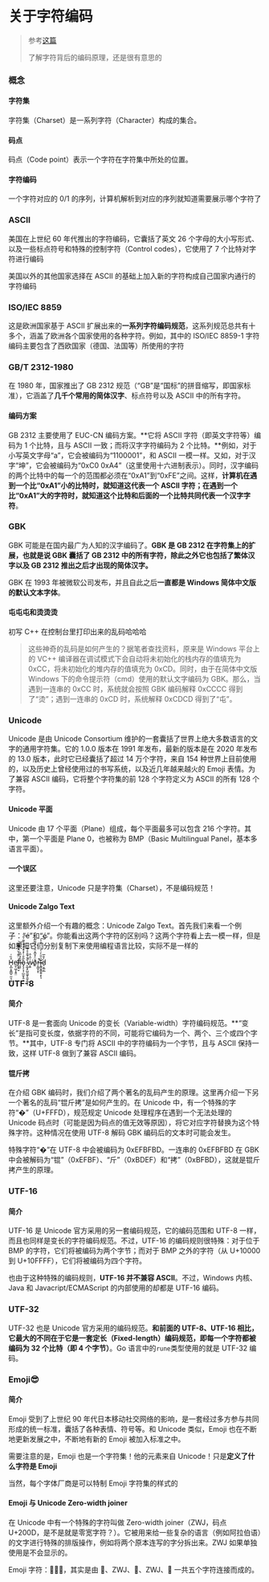 # 关于字符编码

> 参考[这篇](https://darkyzhou.net/articles/character-encoding-you-must-know#%E5%89%8D%E8%A8%80)
>
> 了解字符背后的编码原理，还是很有意思的

### 概念

#### 字符集

字符集（Charset）是一系列字符（Character）构成的集合。

#### 码点

码点（Code point）表示一个字符在字符集中所处的位置。

#### 字符编码

一个字符对应的 0/1 的序列，计算机解析到对应的序列就知道需要展示哪个字符了

### ASCII

美国在上世纪 60 年代推出的字符编码，它囊括了英文 26 个字母的大小写形式、以及一些标点符号和特殊的控制字符（Control codes），它使用了 7 个比特对字符进行编码

美国以外的其他国家选择在 ASCII 的基础上加入新的字符构成自己国家内通行的字符编码

### ISO/IEC 8859

这是欧洲国家基于 ASCII 扩展出来的**一系列字符编码规范**，这系列规范总共有十多个，涵盖了欧洲各个国家使用的各种字符。例如，其中的 ISO/IEC 8859-1 字符编码主要包含了西欧国家（德国、法国等）所使用的字符

### GB/T 2312-1980

在 1980 年，国家推出了 GB 2312 规范（“GB”是“国标”的拼音缩写，即国家标准），它涵盖了**几千个常用的简体汉字**、标点符号以及 ASCII 中的所有字符。

#### 编码方案

GB 2312 主要使用了 EUC-CN 编码方案。**它将 ASCII 字符（即英文字符等）编码为 1 个比特，且与 ASCII 一致；而将汉字字符编码为 2 个比特。**例如，对于小写英文字母“a”，它会被编码为“1100001”，和 ASCII 一模一样。又如，对于汉字“坤”，它会被编码为“0xC0 0xA4”（这里使用十六进制表示）。同时，汉字编码的两个比特中的每一个的范围都必须在“0xA1”到“0xFE”之间。这样，**计算机在遇到一个比“0xA1”小的比特时，就知道这代表一个 ASCII 字符；在遇到一个比“0xA1”大的字符时，就知道这个比特和后面的一个比特共同代表一个汉字字符**。

### GBK

GBK 可能是在国内最广为人知的汉字编码了。**GBK 是 GB 2312 在字符集上的扩展，也就是说 GBK 囊括了 GB 2312 中的所有字符，除此之外它也包括了繁体汉字以及 GB 2312 推出之后才出现的简体汉字。**

GBK 在 1993 年被微软公司发布，并且自此之后**一直都是 Windows 简体中文版的默认文本字体**。

#### 屯屯屯和烫烫烫

初写 C++ 在控制台里打印出来的乱码哈哈哈

> 这些神奇的乱码是如何产生的？据笔者查找资料，原来是 Windows 平台上的 VC++ 编译器在调试模式下会自动将未初始化的栈内存的值填充为 0xCC，将未初始化的堆内存的值填充为 0xCD。同时，由于在简体中文版 Windows 下的命令提示符（cmd）使用的默认文字编码为 GBK。那么，当遇到一连串的 0xCC 时，系统就会按照 GBK 编码解释 0xCCCC 得到了“烫”；遇到一连串的 0xCD 时，系统解释 0xCDCD 得到了“屯”。

### Unicode

Unicode 是由 Unicode Consortium 维护的一套囊括了世界上绝大多数语言的文字的通用字符集。它的 1.0.0 版本在 1991 年发布，最新的版本是在 2020 年发布的 13.0 版本，此时它已经囊括了超过 14 万个字符，来自 154 种世界上目前使用的，以及历史上曾经使用过的书写系统，以及近几年越来越火的 Emoji 表情。为了兼容 ASCII 编码，它将整个字符集的前 128 个字符定义为 ASCII 的所有 128 个字符。

#### Unicode 平面

Unicode 由 17 个平面（Plane）组成，每个平面最多可以包含 216 个字符。其中，第一个平面是 Plane 0，也被称为 BMP（Basic Multilingual Panel，基本多语言平面）。

#### 一个误区

这里还要注意，Unicode 只是字符集（Charset），不是编码规范！

#### Unicode Zalgo Text

这里额外介绍一个有趣的概念：Unicode Zalgo Text。首先我们来看一个例子：“é”和“é”。你能看出这两个字符的区别吗？这两个字符看上去一模一样，但是如果把它们分别复制下来使用编程语言比较，实际不是一样的

H̴͓̪̩̟̳̺̠̫̤͉̭̗̊̏͑e̷̛̮̠͖͕̝͍̤l̸̛̮͈͍̬̇̈͌́̌̑̎̿͌͝l̶͔͕̀̒̋͐ȍ̷̡̧̦̘̹̺̫̟̭̣͂̌͗̍̽͒̈͑̋̈́͂͑̄͠ ̴̨̲͓̙̺̰͖̞̯̼̝͚̦̐̈́͊̂̊́͊̚ͅw̷̝͍͑̋͐̂͘o̸̱̽̈̓̌̅̽̑́̔͒̃̏̅͗r̶͙͖̬͙̚͝ͅl̴̨͇͙͇̯̬͔̙̞͛̑̈̀͑̓̉̈́͒̾͠͝d̷̠͙̲̗̲̍̐̅

### UTF-8

#### 简介

UTF-8 是一套面向 Unicode 的变长（Variable-width）字符编码规范。**“变长”是指可变长度，依据字符的不同，可能将它编码为一个、两个、三个或四个字节。**其中，UTF-8 专门将 ASCII 中的字符编码为一个字节，且与 ASCII 保持一致，这样 UTF-8 做到了兼容 ASCII 编码。

#### 锟斤拷

在介绍 GBK 编码时，我们介绍了两个著名的乱码产生的原理。这里再介绍一下另一个著名的乱码“锟斤拷”是如何产生的。在 Unicode 中，有一个特殊的字符“�”（U+FFFD），规范规定 Unicode 处理程序在遇到一个无法处理的 Unicode 码点时（可能是因为码点的值无效等原因），将它对应字符替换为这个特殊字符。这种情况在使用 UTF-8 解码 GBK 编码后的文本时可能会发生。

特殊字符“�”在 UTF-8 中会被编码为 0xEFBFBD。一连串的 0xEFBFBD 在 GBK 中会被解码为“锟”（0xEFBF）、“斤”（0xBDEF）和“拷”（0xBFBD），这就是锟斤拷产生的原理。

### UTF-16

#### 简介

UTF-16 是 Unicode 官方采用的另一套编码规范，它的编码范围和 UTF-8 一样，而且也同样是变长的字符编码规范。不过，UTF-16 的编码规则很特殊：对于位于 BMP 的字符，它们将被编码为两个字节；而对于 BMP 之外的字符（从 U+10000 到 U+10FFFF），它们将被编码为四个字符。

也由于这种特殊的编码规则，**UTF-16 并不兼容 ASCII**。不过，Windows 内核、Java 和 Javacript/ECMAScript 的内部使用的却都是 UTF-16 编码。

### UTF-32

UTF-32 也是 Unicode 官方采用的编码规范。**和前面的 UTF-8、UTF-16 相比，它最大的不同在于它是一套定长（Fixed-length）编码规范，即每一个字符都被编码为 32 个比特（即 4 个字节）**。Go 语言中的`rune`类型使用的就是 UTF-32 编码。

### Emoji😎

#### 简介

Emoji 受到了上世纪 90 年代日本移动社交网络的影响，是一套经过多方参与共同形成的统一标准，囊括了各种表情、符号等。和 Unicode 类似，Emoji 也在不断地更新发展之中，不断地有新的 Emoji 被加入标准之中。

需要注意的是，Emoji 也是一个字符集！他的元素来自 Unicode！只是**定义了什么字符是 Emoji**

当然，每个字体厂商是可以特制 Emoji 字符集的样式的

#### Emoji 与 Unicode Zero-width joiner

在 Unicode 中有一个特殊的字符叫做 Zero-width joiner（ZWJ，码点 U+200D，是不是就是零宽字符？）。它被用来给一些复杂的语言（例如阿拉伯语）的文字进行特殊的排版操作，例如将两个原本连写的字分拆出来。ZWJ 如果单独使用是不会显示的。

Emoji 字符：👨‍👩‍👦，其实是由 👨、ZWJ、👩、ZWJ、👦 一共五个字符连接而成的。
